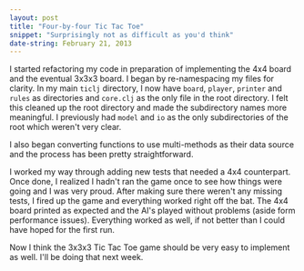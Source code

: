 ```yaml
---
layout: post
title: "Four-by-four Tic Tac Toe"
snippet: "Surprisingly not as difficult as you'd think"
date-string: February 21, 2013
---
```


I started refactoring my code in preparation of implementing the 4x4
board and the eventual 3x3x3 board. I began by re-namespacing my files
for clarity. In my main `ticlj` directory, I now have `board`, `player`,
`printer` and `rules` as directories and `core.clj` as the only file in the
root directory. I felt this cleaned up the root directory and made the
subdirectory names more meaningful. I previously had `model` and `io` as the
only subdirectories of the root which weren't very clear. 

I also began converting functions to use multi-methods as their data source 
and the process has been pretty straightforward. 

I worked my way through adding new tests that needed a 4x4 counterpart.
Once done, I realized I hadn't ran the game once to see how things were
going and I was very proud. After making sure there weren't any missing
tests, I fired up the game and everything worked right off the bat. The
4x4 board printed as expected and the AI's played without problems (aside
form performance issues). Everything worked as well, if not better than I 
could have hoped for the first run.

Now I think the 3x3x3 Tic Tac Toe game should be very easy to implement
as well. I'll be doing that next week.
